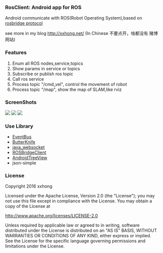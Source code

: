 ### RosClient: Android app for ROS
Android communicate with ROS(Robot Operating System),based on [rosbridge protocol](https://github.com/RobotWebTools/rosbridge_suite/blob/groovy-devel/ROSBRIDGE_PROTOCOL.md)

see more in my blog http://xxhong.net/ (In Chinese   不要点开，啥都没有 赌博网站)

### Features
1. Enum all ROS nodes,service,topics
2. Show params in service or topics
3. Subscribe or publish ros topic
4. Call ros service
5. Process topic "/cmd_vel", control the movement of robot
6. Process topic "/map", show the map of SLAM,like rviz

### ScreenShots
![](https://github.com/hibernate2011/RosClient/blob/master/screenshort/1.jpg)
![](https://github.com/hibernate2011/RosClient/blob/master/screenshort/2.jpg)
![](https://github.com/hibernate2011/RosClient/blob/master/screenshort/3.jpg)

### Use Library
- [EventBus](https://github.com/greenrobot/EventBus)
- [ButterKnife](https://github.com/JakeWharton/butterknife)
- [java_websocket](https://github.com/TooTallNate/Java-WebSocket)
- [ROSBridgeClient](https://github.com/djilk/ROSBridgeClient)
- [AndroidTreeView](https://github.com/bmelnychuk/AndroidTreeView)
- json-simple

### License
Copyright 2016 xxhong

Licensed under the Apache License, Version 2.0 (the "License");
you may not use this file except in compliance with the License.
You may obtain a copy of the License at

   http://www.apache.org/licenses/LICENSE-2.0

Unless required by applicable law or agreed to in writing, software
distributed under the License is distributed on an "AS IS" BASIS,
WITHOUT WARRANTIES OR CONDITIONS OF ANY KIND, either express or implied.
See the License for the specific language governing permissions and
limitations under the License.

